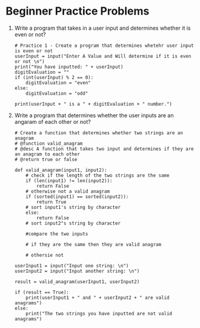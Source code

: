 # Beginner Practice Problems

<ol>
<li>Write a program that takes in a user input and determines whether it is even or not?</li>

```
# Practice 1 - Create a program that determines whetehr user input is even or not
userInput = input("Enter A Value and Will determine if it is even or not \n")
print("You have inputted: " + userInput)
digitEvaluation = ""
if (int(userInput) % 2 == 0):
    digitEvaluation = "even"
else:
    digitEvaluation = "odd"

print(userInput + " is a " + digitEvaluation + " number.")

```

<li>Write a program that determines whether the user inputs are an angaram of each other or not?

```
# Create a function that determines whether two strings are an anagram
# @function valid_anagram
# @desc A function that takes two input and determines if they are an anagram to each other
# @return true or false

def valid_anagram(input1, input2):
    # check if the length of the two strings are the same
    if (len(input1) != len(input2)):
        return False
    # otherwise not a valid anagram
    if (sorted(input1) == sorted(input2)):
        return True
    # sort input1's string by character
    else:
        return False
    # sort input2"s string by character

    #compare the two inputs

    # if they are the same then they are valid anagram

    # othersie not

userInput1 = input("Input one string: \n")
userInput2 = input("Input another string: \n")

result = valid_anagram(userInput1, userInput2)

if (result == True):
    print(userInput1 + " and " + userInput2 + " are valid anagrams")
else:
    print("The two strings you have inputted are not valid anagrams")
```

</li>
</ol>
